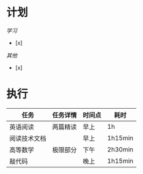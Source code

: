# **计划**
*学习*
- [x] 

*其他*
- [x] 

# **执行**

| 任务     | 任务详情 | 时间点 | 耗时      |
| ------ | ---- | --- | ------- |
| 英语阅读   | 两篇精读 | 早上  | 1h      |
| 阅读技术文档 |      | 早上  | 1h15min |
| 高等数学   | 极限部分 | 下午  | 2h30min |
| 敲代码    |      | 晚上  | 1h15min |

